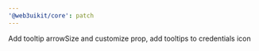 ```yaml
---
'@web3uikit/core': patch
---
```


Add tooltip arrowSize and customize prop, add tooltips to credentials icon
